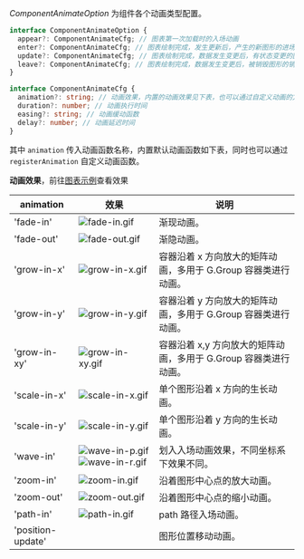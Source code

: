 <div class='custom-api-docs'>

_ComponentAnimateOption_ 为组件各个动画类型配置。

```ts
interface ComponentAnimateOption {
  appear?: ComponentAnimateCfg; // 图表第一次加载时的入场动画
  enter?: ComponentAnimateCfg; // 图表绘制完成，发生更新后，产生的新图形的进场动画
  update?: ComponentAnimateCfg; // 图表绘制完成，数据发生变更后，有状态变更的图形的更新动画
  leave?: ComponentAnimateCfg; // 图表绘制完成，数据发生变更后，被销毁图形的销毁动画
}

interface ComponentAnimateCfg {
  animation?: string; // 动画效果，内置的动画效果见下表，也可以通过自定义动画的方式实现自定义效果
  duration?: number; // 动画执行时间
  easing?: string; // 动画缓动函数
  delay?: number; // 动画延迟时间
}
```

其中 `animation` 传入动画函数名称，内置默认动画函数如下表，同时也可以通过 `registerAnimation` 自定义动画函数。

**动画效果**，前往[图表示例](/zh/examples/dynamic-plots/animation)查看效果

| animation         | 效果           | 说明                         |
| ----------------- | -------------------------------------------------------------------------------------------------------------------------------------------------------------------------------------------------------------- | ---------------------------------------------------------------- |
| 'fade-in'         | ![fade-in.gif](https://gw.alipayobjects.com/mdn/rms_f5c722/afts/img/A*LTRRRL8JwfQAAAAAAAAAAABkARQnAQ)                                                                                                          | 渐现动画。                                                       |
| 'fade-out'        | ![fade-out.gif](https://gw.alipayobjects.com/mdn/rms_f5c722/afts/img/A*s4Y4S5JJ6WEAAAAAAAAAAABkARQnAQ)                                                                                                         | 渐隐动画。                                                       |
| 'grow-in-x'       | ![grow-in-x.gif](https://gw.alipayobjects.com/mdn/rms_f5c722/afts/img/A*vhRVSLxDqU8AAAAAAAAAAABkARQnAQ)                                                                                                        | 容器沿着 x 方向放大的矩阵动画，多用于 G.Group 容器类进行动画。   |
| 'grow-in-y'       | ![grow-in-y.gif](https://gw.alipayobjects.com/mdn/rms_f5c722/afts/img/A*L6mkQa3aG64AAAAAAAAAAABkARQnAQ)                                                                                                        | 容器沿着 y 方向放大的矩阵动画，多用于 G.Group 容器类进行动画。   |
| 'grow-in-xy'      | ![grow-in-xy.gif](https://gw.alipayobjects.com/mdn/rms_f5c722/afts/img/A*LfPrQouGwYIAAAAAAAAAAABkARQnAQ)                                                                                                       | 容器沿着 x,y 方向放大的矩阵动画，多用于 G.Group 容器类进行动画。 |
| 'scale-in-x'      | ![scale-in-x.gif](https://gw.alipayobjects.com/mdn/rms_f5c722/afts/img/A*oiaGTLx-dNcAAAAAAAAAAABkARQnAQ)                                                                                                       | 单个图形沿着 x 方向的生长动画。                                  |
| 'scale-in-y'      | ![scale-in-y.gif](https://gw.alipayobjects.com/mdn/rms_f5c722/afts/img/A*T6mLTY3o9OoAAAAAAAAAAABkARQnAQ)                                                                                                       | 单个图形沿着 y 方向的生长动画。                                  |
| 'wave-in'         | ![wave-in-p.gif](https://gw.alipayobjects.com/mdn/rms_f5c722/afts/img/A*W5CdQIWw-M4AAAAAAAAAAABkARQnAQ)![wave-in-r.gif](https://gw.alipayobjects.com/mdn/rms_f5c722/afts/img/A*z9jjQY-lHcwAAAAAAAAAAABkARQnAQ) | 划入入场动画效果，不同坐标系下效果不同。                         |
| 'zoom-in'         | ![zoom-in.gif](https://gw.alipayobjects.com/mdn/rms_f5c722/afts/img/A*wc4dQp4E6vkAAAAAAAAAAABkARQnAQ)                                                                                                          | 沿着图形中心点的放大动画。                                       |
| 'zoom-out'        | ![zoom-out.gif](https://gw.alipayobjects.com/mdn/rms_f5c722/afts/img/A*PZ2gTrkV29YAAAAAAAAAAABkARQnAQ)                                                                                                         | 沿着图形中心点的缩小动画。                                       |
| 'path-in'         | ![path-in.gif](https://gw.alipayobjects.com/mdn/rms_f5c722/afts/img/A*gxZ1RIIMtdIAAAAAAAAAAABkARQnAQ)                                                                                                          | path 路径入场动画。                                              |
| 'position-update' |                                                                                                                                                                                                                | 图形位置移动动画。                                               |

</div>

